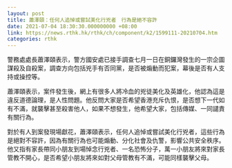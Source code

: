 ```yaml
---
layout: post
title: 蕭澤頤：任何人追悼或嘗試美化行兇者　行為是絕不容許
date: 2021-07-04 18:30:30.000000000 +08:00
link: https://news.rthk.hk/rthk/ch/component/k2/1599111-20210704.htm
categories: rthk
---
```


警務處處長蕭澤頤表示，警方國安處已接手調查七月一日在銅鑼灣發生的一宗企圖謀殺及自殺案，調查方向包括兇手有否同黨，是否被煽動而犯案，幕後是否有人支持或操控等。

蕭澤頤表示，案件發生後，網上有很多人將冷血的兇徒美化及英雄化，他認為這是違反道德論理，是人性問題。他反問大家是否希望香港充斥仇恨，是否想下一代如有不滿，就襲擊甚至殺害他人，如果不想發生，他希望大家，包括傳媒、一同譴責有關行為。

對於有人到案發現場獻花，蕭澤頤表示，任何人追悼或嘗試美化行兇者，這些行為是絕對不容許，因為有關行為也可能煽動、分化社會及仇警，影響公共安全秩序。他又指有家長帶同小朋友到場悼念行兇者、一名恐怖分子，萬一小朋友將來對家長管教不開心，是否希望小朋友將來如對父母管教有不滿，可能同樣襲擊父母。
